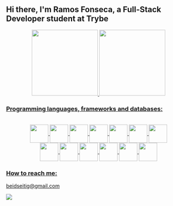 ## Hi there, I'm Ramos Fonseca, a Full-Stack Developer student at Trybe

<div align="center">
  <a href="https://github.com/beidseitig">
  <img height="180em" src="https://github-readme-stats.vercel.app/api?username=beidseitig&show_icons=true&theme=dracula&include_all_commits=true&count_private=true"/>
  <img height="180em" src="https://github-readme-stats.vercel.app/api/top-langs/?username=beidseitig&layout=compact&langs_count=7&theme=dracula"/>
</div>
  
### Programming languages, frameworks and databases:
<div align="center"><br>
  <div>
    <img src="https://cdn.jsdelivr.net/gh/devicons/devicon/icons/bash/bash-original.svg" width="50" align="center" />
    <img src="https://cdn.jsdelivr.net/gh/devicons/devicon/icons/git/git-original.svg" width="50" align="center" /> 
    <img src="https://cdn.jsdelivr.net/gh/devicons/devicon/icons/html5/html5-original-wordmark.svg" width="50" align="center" /> 
    <img src="https://cdn.jsdelivr.net/gh/devicons/devicon/icons/css3/css3-original-wordmark.svg" width="50" align="center" /> 
    <img src="https://cdn.jsdelivr.net/gh/devicons/devicon/icons/javascript/javascript-plain.svg" width="50" align="center" />  
    <img src="https://cdn.jsdelivr.net/gh/devicons/devicon/icons/react/react-original.svg" width="50" align="center" />  
    <img src="https://cdn.jsdelivr.net/gh/devicons/devicon/icons/jest/jest-plain.svg" width="50" align="center" />
  </div>
  <div>
    <img src="https://cdn.jsdelivr.net/gh/devicons/devicon/icons/redux/redux-original.svg" width="50" align="center" />  
    <img src="https://cdn.jsdelivr.net/gh/devicons/devicon/icons/docker/docker-original.svg" width="50" align="center" />  
    <img src="https://cdn.jsdelivr.net/gh/devicons/devicon/icons/mysql/mysql-original-wordmark.svg" width="50" align="center" />  
    <img src="https://cdn.jsdelivr.net/gh/devicons/devicon/icons/nodejs/nodejs-original-wordmark.svg" width="50"/ align="center" />  
    <img src="https://cdn.jsdelivr.net/gh/devicons/devicon/icons/express/express-original-wordmark.svg" width="50"/ align="center" />  
    <img src="https://cdn.jsdelivr.net/gh/devicons/devicon/icons/typescript/typescript-original.svg" width="50"/ align="center" />
  </div> 
   
</div>

### How to reach me: 
<div>
  <p>beidseitig@gmail.com</p>
  <a href="https://www.linkedin.com/in/ramosfonseca/" target="_blank"><img src="https://img.shields.io/badge/-LinkedIn-%230077B5?style=for-the-badge&logo=linkedin&logoColor=white" target="_blank"></a>
</div>
